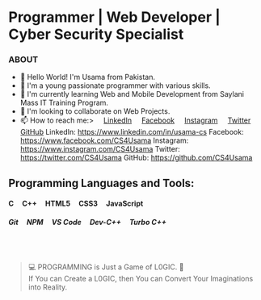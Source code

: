 # Programmer | Web Developer | Cyber Security Specialist

### ABOUT
- 👋 Hello World! I'm Usama from Pakistan.
- 👀 I'm a young passionate programmer with various skills.
- 🌱 I'm currently learning Web and Mobile Development from Saylani Mass IT Training Program.
- 💞️ I'm looking to collaborate on Web Projects.
- 📫 How to reach me:> &nbsp; &nbsp; [LinkedIn](https://www.linkedin.com/in/usama-cs) &nbsp; &nbsp; [Facebook](https://www.facebook.com/CS4Usama) &nbsp; &nbsp; [Instagram](https://www.instagram.com/CS4Usama) &nbsp; &nbsp; [Twitter](https://twitter.com/CS4Usama) &nbsp; &nbsp; [GitHub](https://github.com/CS4Usama)
           LinkedIn:   https://www.linkedin.com/in/usama-cs
            Facebook:   https://www.facebook.com/CS4Usama
            Instagram:  https://www.instagram.com/CS4Usama
            Twitter:    https://twitter.com/CS4Usama
            GitHub:     https://github.com/CS4Usama

## Programming Languages and Tools:
#### C &nbsp; &nbsp; C++ &nbsp; &nbsp; HTML5 &nbsp; &nbsp; CSS3 &nbsp; &nbsp; JavaScript
##### Git &nbsp; &nbsp; NPM &nbsp; &nbsp; VS Code &nbsp; &nbsp; Dev-C++ &nbsp; &nbsp; Turbo C++
<br></br>
> 💻 PROGRAMMING is Just a Game of L0GIC. 🧐 <br>If You can Create a L0GIC, then You can Convert Your Imaginations into Reality.


<!-- Cyber-Ping/Cyber-Ping is a ✨ special ✨ repository because its `README.md` (this file) appears on your GitHub profile.
You can click the Preview link to take a look at your changes. --->
